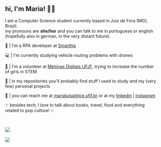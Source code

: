 ## hi, I'm Maria! 👋🏻

I am a Computer Science student currently based in Juiz de Fora (MG), Brazil.       
my pronouns are **she/her** and you can talk to me in portuguese or english (hopefully also in german, in the very distant future).

  💼 | I'm a RPA developer at [Smarthis](https://smarthis.com/) 
  
  💻 | I'm currently studying vehicle routing problems with drones 
  
  💖 | I'm a volunteer at [Meninas Digitais UFJF](https://www.instagram.com/meninasdigitaisufjf/), trying to increase the number of girls in STEM
  
  👀 | in my repositories you'll probably find stuff I used to study and my (very few) personal projects  
  
  📧 | you can reach me at marialuisa@ice.ufjf.br or at my [linkedin](https://www.linkedin.com/in/maria-lu%C3%ADsa-riolino-guimar%C3%A3es/) | [instagram](https://www.instagram.com/marialuisarg_/)

✨ besides tech, I love to talk about books, travel, food and everything related to pop culture! ✨

##

<br>
<a href="https://github.com/marialuisarg">
  <img width="auto" height="auto" align="center" src="https://github-readme-stats.vercel.app/api?username=marialuisarg&show_icons=true&theme=tokyonight&hide_border=true&include_all_commits=true&count_private=true" />
</a>

<br>
<br>

<a href="https://github.com/marialuisarg">
  <img width="auto" height="auto" align="center" src="https://github-readme-stats.vercel.app/api/top-langs/?username=marialuisarg&layout=compact&theme=tokyonight&hide_border=true" />
</a>
